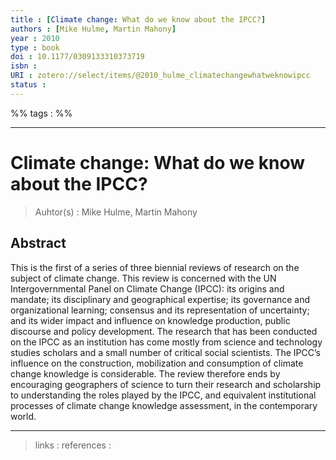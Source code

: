 ```yaml
---
title : [Climate change: What do we know about the IPCC?]
authors : [Mike Hulme, Martin Mahony]
year : 2010
type : book
doi : 10.1177/0309133310373719
isbn : 
URI : zotero://select/items/@2010_hulme_climatechangewhatweknowipcc
status : 
---
```


%% tags :  %% 

---

Climate change: What do we know about the IPCC?
===
> Auhtor(s) : Mike Hulme, Martin Mahony

## Abstract
This is the first of a series of three biennial reviews of research on the subject of climate change. This review is concerned with the UN Intergovernmental Panel on Climate Change (IPCC): its origins and mandate; its disciplinary and geographical expertise; its governance and organizational learning; consensus and its representation of uncertainty; and its wider impact and influence on knowledge production, public discourse and policy development. The research that has been conducted on the IPCC as an institution has come mostly from science and technology studies scholars and a small number of critical social scientists. The IPCC’s influence on the construction, mobilization and consumption of climate change knowledge is considerable. The review therefore ends by encouraging geographers of science to turn their research and scholarship to understanding the roles played by the IPCC, and equivalent institutional processes of climate change knowledge assessment, in the contemporary world.



---
> links : 
> references : 

